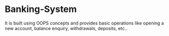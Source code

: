 # Banking-System
It is built using OOPS concepts and provides basic operations like opening a new account, balance enquiry, withdrawals, deposits, etc..
